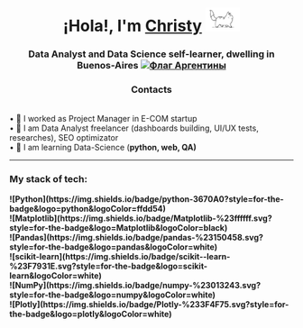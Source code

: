 <h1 align="center">¡Hola!, I'm <a href="https://www.linkedin.com/in/christy-matryonina/" target="_blank">Christy</a> 
<img src="https://github.com/Christymacarena/Christymacarena/blob/main/cat.gif" height="42"/></h1>
<h3 align="center">Data Analyst and Data Science self-learner, dwelling in Buenos-Aires <a href="https://ogeo.info/flags/flag-argentiny" target="_blank"><img alt="Флаг Аргентины"
src="https://ogeo.info/wp-content/uploads/2023/02/flag-argentiny-foto.png" width="30" height="20" /></a> </h3>
<h3 align="center">Contacts</h3>
<br/>• 🌱 I worked as Project Manager in E-COM startup
<br/>• 🐾 I am Data Analyst freelancer (dashboards building, UI/UX tests, researches), SEO optimizator
<br/>• 🌱 I am learning Data-Science (<strong>python, web, QA)</br>
<hr>
<h3 align="left">My stack of tech:</h3>
![Python](https://img.shields.io/badge/python-3670A0?style=for-the-badge&logo=python&logoColor=ffdd54)
<br/>![Matplotlib](https://img.shields.io/badge/Matplotlib-%23ffffff.svg?style=for-the-badge&logo=Matplotlib&logoColor=black)
<br/>![Pandas](https://img.shields.io/badge/pandas-%23150458.svg?style=for-the-badge&logo=pandas&logoColor=white)
<br/>![scikit-learn](https://img.shields.io/badge/scikit--learn-%23F7931E.svg?style=for-the-badge&logo=scikit-learn&logoColor=white)
<br/>![NumPy](https://img.shields.io/badge/numpy-%23013243.svg?style=for-the-badge&logo=numpy&logoColor=white)
<br/>![Plotly](https://img.shields.io/badge/Plotly-%233F4F75.svg?style=for-the-badge&logo=plotly&logoColor=white)
